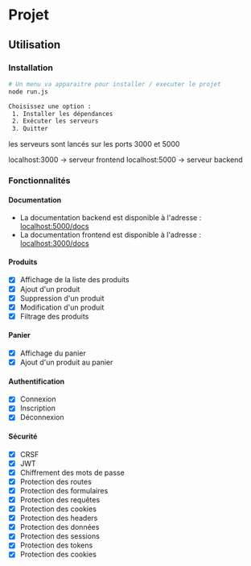 # Projet

## Utilisation

### Installation

```bash
# Un menu va apparaitre pour installer / executer le projet
node run.js

Choisissez une option :
 1. Installer les dépendances
 2. Exécuter les serveurs
 3. Quitter
```
les serveurs sont lancés sur les ports 3000 et 5000

localhost:3000 -> serveur frontend
localhost:5000 -> serveur backend

### Fonctionnalités

#### Documentation
- La documentation backend est disponible à l'adresse : [localhost:5000/docs](http://localhost:5000/docs)
- La documentation frontend est disponible à l'adresse : [localhost:3000/docs](http://localhost:3000/docs)

#### Produits
- [x] Affichage de la liste des produits
- [x] Ajout d'un produit
- [x] Suppression d'un produit
- [x] Modification d'un produit
- [x] Filtrage des produits

#### Panier
- [x] Affichage du panier
- [x] Ajout d'un produit au panier

#### Authentification
- [x] Connexion
- [x] Inscription
- [x] Déconnexion

#### Sécurité
- [x] CRSF
- [x] JWT
- [x] Chiffrement des mots de passe
- [x] Protection des routes
- [x] Protection des formulaires
- [x] Protection des requêtes
- [x] Protection des cookies
- [x] Protection des headers
- [x] Protection des données
- [x] Protection des sessions
- [x] Protection des tokens
- [x] Protection des cookies